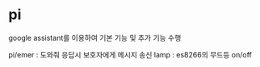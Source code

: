 # pi
google assistant를 이용하여 기본 기능 및 추가 기능 수행

<topic>
pi/emer : 도와줘 응답시 보호자에게 메시지 송신
lamp : es8266의 무드등 on/off 
